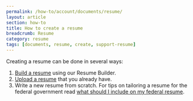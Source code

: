 ```yaml
---
permalink: /how-to/account/documents/resume/
layout: article
section: how-to
title: How to create a resume
breadcrumb: Resume
category: resume
tags: [documents, resume, create, support-resume]
---
```


Creating a resume can be done in several ways:

1. [Build a resume](build/) using our Resume Builder.
2. [Upload a resume](upload/) that you already have.
3. Write a new resume from scratch. For tips on tailoring a resume for the federal government read [what should I include on my federal resume](../../../../faq/application/documents/resume/what-to-include/).
